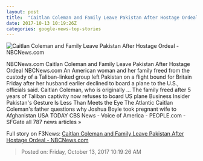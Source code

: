 ```yaml
---
layout: post
title:  "Caitlan Coleman and Family Leave Pakistan After Hostage Ordeal - NBCNews.com"
date: 2017-10-13 10:19:26Z
categories: google-news-top-stories
---
```


![Caitlan Coleman and Family Leave Pakistan After Hostage Ordeal - NBCNews.com](https://media4.s-nbcnews.com/j/newscms/2017_41/2186981/161220-coleman-taliban-mbe-652p_a5b5a5d23c286e1e79e6f278cc15db48-nbcnews-ux-2880-1000_c97500f845791eadfd0402d449b153f9.nbcnews-fp-1200-630.jpg)

NBCNews.com Caitlan Coleman and Family Leave Pakistan After Hostage Ordeal NBCNews.com An American woman and her family freed from the custody of a Taliban-linked group left Pakistan on a flight bound for Britain Friday after her husband earlier declined to board a plane to the U.S., officials said. Caitlan Coleman, who is originally ... The family freed after 5 years of Taliban captivity now refuses to board US plane Business Insider Pakistan's Gesture Is Less Than Meets the Eye The Atlantic Caitlan Coleman's father questions why Joshua Boyle took pregnant wife to Afghanistan USA TODAY CBS News - Voice of America - PEOPLE.com - SFGate all 787 news articles »


Full story on F3News: [Caitlan Coleman and Family Leave Pakistan After Hostage Ordeal - NBCNews.com](http://www.f3nws.com/n/JnPCAF)

> Posted on: Friday, October 13, 2017 10:19:26 AM

